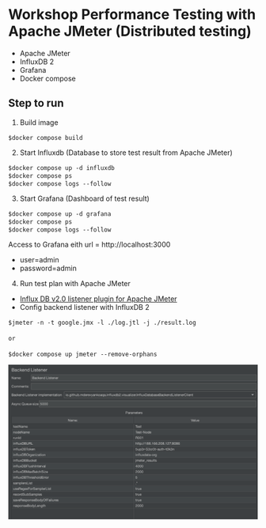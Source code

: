 # Workshop Performance Testing with Apache JMeter (Distributed testing)
* Apache JMeter
* InfluxDB 2
* Grafana
* Docker compose

## Step to run

1. Build image
```
$docker compose build
```

2. Start Influxdb (Database to store test result from Apache JMeter)
```
$docker compose up -d influxdb
$docker compose ps
$docker compose logs --follow
```

3. Start Grafana (Dashboard of test result)
```
$docker compose up -d grafana
$docker compose ps
$docker compose logs --follow
```

Access to Grafana eith url = http://localhost:3000
* user=admin
* password=admin

4. Run test plan with Apache JMeter
* [Influx DB v2.0 listener plugin for Apache JMeter](https://github.com/mderevyankoaqa/jmeter-influxdb2-listener-plugin)
* Config backend listener with InfluxDB 2
```
$jmeter -n -t google.jmx -l ./log.jtl -j ./result.log

or 

$docker compose up jmeter --remove-orphans
```


![alt text](https://github.com/up1/demo-jmeter-influxdb-grafana/blob/main/jmeter-backend.png?raw=true)
